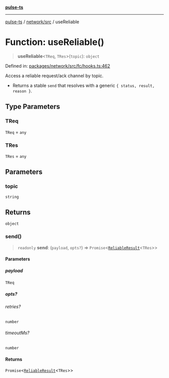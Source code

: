 [**pulse-ts**](../../../README.md)

***

[pulse-ts](../../../README.md) / [network/src](../README.md) / useReliable

# Function: useReliable()

> **useReliable**\<`TReq`, `TRes`\>(`topic`): `object`

Defined in: [packages/network/src/fc/hooks.ts:462](https://github.com/jlehett/pulse-ts/blob/b287bc18de1bbb78a8cc43f602a646e458610bc3/packages/network/src/fc/hooks.ts#L462)

Access a reliable request/ack channel by topic.

- Returns a stable `send` that resolves with a generic `{ status, result, reason }`.

## Type Parameters

### TReq

`TReq` = `any`

### TRes

`TRes` = `any`

## Parameters

### topic

`string`

## Returns

`object`

### send()

> `readonly` **send**: (`payload`, `opts?`) => `Promise`\<[`ReliableResult`](../interfaces/ReliableResult.md)\<`TRes`\>\>

#### Parameters

##### payload

`TReq`

##### opts?

###### retries?

`number`

###### timeoutMs?

`number`

#### Returns

`Promise`\<[`ReliableResult`](../interfaces/ReliableResult.md)\<`TRes`\>\>
